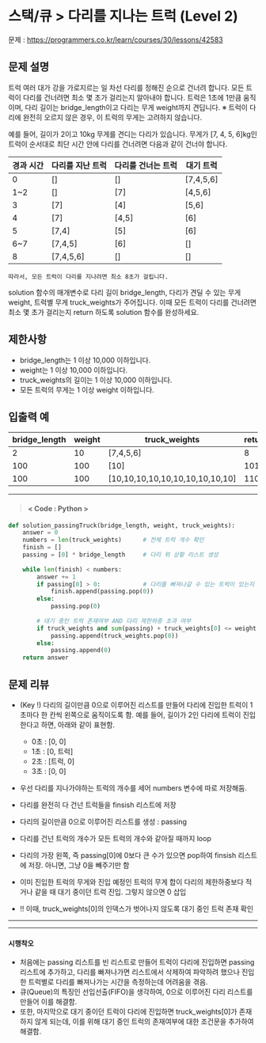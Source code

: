 # 스택/큐 > 다리를 지나는 트럭 (Level 2)
문제 : https://programmers.co.kr/learn/courses/30/lessons/42583

## 문제 설명
트럭 여러 대가 강을 가로지르는 일 차선 다리를 정해진 순으로 건너려 합니다. 모든 트럭이 다리를 건너려면 최소 몇 초가 걸리는지 알아내야 합니다. 트럭은 1초에 1만큼 움직이며, 다리 길이는 bridge_length이고 다리는 무게 weight까지 견딥니다.
※ 트럭이 다리에 완전히 오르지 않은 경우, 이 트럭의 무게는 고려하지 않습니다.

예를 들어, 길이가 2이고 10kg 무게를 견디는 다리가 있습니다. 무게가 [7, 4, 5, 6]kg인 트럭이 순서대로 최단 시간 안에 다리를 건너려면 다음과 같이 건너야 합니다.

| 경과 시간 | 다리를 지난 트럭 | 다리를 건너는 트럭 | 대기 트럭 |
| --- | --- | --- | --- |
| 0 | [] | [] |	[7,4,5,6] |
| 1~2 |	[] | [7] | [4,5,6] |
| 3 | [7] | [4] | [5,6] |
| 4	| [7] | [4,5] | [6] |
| 5 | [7,4] | [5] | [6] |
| 6~7 |	[7,4,5] | [6] |	[] |
| 8	| [7,4,5,6] | [] | [] |


    따라서, 모든 트럭이 다리를 지나려면 최소 8초가 걸립니다.

solution 함수의 매개변수로 다리 길이 bridge_length, 다리가 견딜 수 있는 무게 weight, 트럭별 무게 truck_weights가 주어집니다. 이때 모든 트럭이 다리를 건너려면 최소 몇 초가 걸리는지 return 하도록 solution 함수를 완성하세요.

## 제한사항
- bridge_length는 1 이상 10,000 이하입니다.
- weight는 1 이상 10,000 이하입니다.
- truck_weights의 길이는 1 이상 10,000 이하입니다.
- 모든 트럭의 무게는 1 이상 weight 이하입니다.

## 입출력 예
| bridge_length | weight | truck_weights | return |
| --- | --- | ---| --- |
| 2 | 10 | [7,4,5,6] | 8 |
| 100 | 100 | [10] | 101 |
| 100 | 100 | [10,10,10,10,10,10,10,10,10,10] |	110 |

____

> #### < Code : Python >
```python
def solution_passingTruck(bridge_length, weight, truck_weights):
    answer = 0
    numbers = len(truck_weights)      # 전체 트럭 개수 확인
    finish = []
    passing = [0] * bridge_length     # 다리 위 상황 리스트 생성
    
    while len(finish) < numbers:
        answer += 1
        if passing[0] > 0:            # 다리를 빠져나갈 수 있는 트럭이 있는지
            finish.append(passing.pop(0))
        else:
            passing.pop(0)
            
        # 대기 중인 트럭 존재여부 AND 다리 제한하중 초과 여부   
        if truck_weights and sum(passing) + truck_weights[0] <= weight:
            passing.append(truck_weights.pop(0))
        else:
            passing.append(0)
    return answer
```

## 문제 리뷰
- (Key !) 다리의 길이만큼 0으로 이루어진 리스트를 만들어 다리에 진입한 트럭이 1초마다 한 칸씩 왼쪽으로 움직이도록 함. 예를 들어, 길이가 2인 다리에 트럭이 진입한다고 하면, 아래와 같이 표현함.
     + 0초 : [0, 0]
     + 1초 : [0, 트럭]
     + 2초 : [트럭, 0]
     + 3초 : [0, 0]

- 우선 다리를 지나가야하는 트럭의 개수를 세어 numbers 변수에 따로 저장해둠.
- 다리를 완전히 다 건넌 트럭들을 finsish 리스트에 저장
- 다리의 길이만큼 0으로 이루어진 리스트를 생성 : passing
- 다리를 건넌 트럭의 개수가 모든 트럭의 개수와 같아질 때까지 loop
- 다리의 가장 왼쪽, 즉 passing[0]에 0보다 큰 수가 있으면 pop하여 finsish 리스트에 저장. 아니면, 그냥 0을 빼주기만 함
- 이미 진입한 트럭의 무게와 진입 예정인 트럭의 무게 합이 다리의 제한하중보다 적거나 같을 때 대기 중이던 트럭 진입. 그렇지 않으면 0 삽입
- !! 이때, truck_weights[0]의 인덱스가 벗어나지 않도록 대기 중인 트럭 존재 확인

___
___
#### 시행착오

- 처음에는 passing 리스트를 빈 리스트로 만들어 트럭이 다리에 진입하면 passing 리스트에 추가하고, 다리를 빠져나가면 리스트에서 삭제하여 파악하려 했으나 진입한 트럭별로 다리를 빠져나가는 시간을 측정하는데 어려움을 겪음.
- 큐(Queue)의 특징인 선입선출(FIFO)을 생각하여, 0으로 이루어진 다리 리스트를 만들어 이를 해결함.
- 또한, 마지막으로 대기 중이던 트럭이 다리에 진입하면 truck_weights[0]가 존재하지
않게 되는데, 이를 위해 대기 중인 트럭의 존재여부에 대한 조건문을 추가하여 해결함.